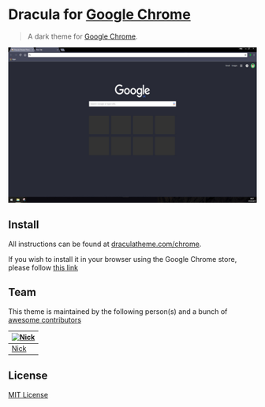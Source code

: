# Dracula for [Google Chrome](https://chrome.google.com/webstore/detail/dracula-chrome-theme/gfapcejdoghpoidkfodoiiffaaibpaem?utm_source=chrome-ntp-icon)

> A dark theme for [Google Chrome](https://chrome.google.com/webstore/detail/dracula-chrome-theme/gfapcejdoghpoidkfodoiiffaaibpaem?utm_source=chrome-ntp-icon).

![Screenshot](./Screenshots/screen1.jpg)

## Install

All instructions can be found at [draculatheme.com/chrome](https://draculatheme.com/chrome).

If you wish to install it in your browser using the Google Chrome store, please follow [this link](https://chrome.google.com/webstore/detail/dracula-chrome-theme/gfapcejdoghpoidkfodoiiffaaibpaem?utm_source=chrome-ntp-icon) 

## Team

This theme is maintained by the following person(s) and a bunch of [awesome contributors](https://github.com/orgs/dracula/people)

[![Nick](https://avatars2.githubusercontent.com/u/9289704?v=3&s=70)](https://github.com/ukarim) |
--- |
[Nick](https://github.com/nickimola)|

## License

[MIT License](./LICENSE)
